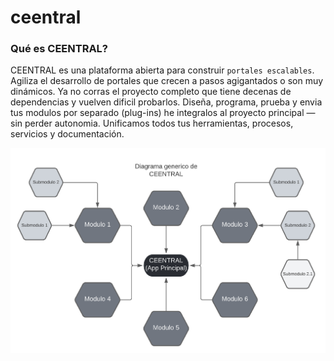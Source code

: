 # ceentral

### Qué es CEENTRAL?

CEENTRAL es una plataforma abierta para construir `portales escalables`. Agiliza el desarrollo de portales que crecen a pasos agigantados o son muy dinámicos. Ya no corras el proyecto completo que tiene decenas de dependencias y vuelven dificil probarlos. Diseña, programa, prueba y envia tus modulos por separado (plug-ins) he integralos al proyecto principal — sin perder autonomia. Unificamos todos tus herramientas, procesos, servicios y documentación.

![Diagrama modular](./docs/assets/img1.png)